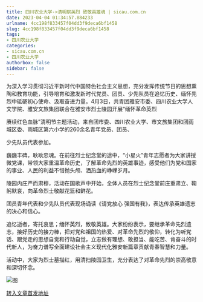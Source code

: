```yaml
---
title: 四川农业大学->清明祭英烈 致敬英雄魂 | sicau.com.cn
date: 2023-04-04 01:34:57.884233
urlname: 4cc198f833457f04dd3f9deca6bf1458
slug: 4cc198f833457f04dd3f9deca6bf1458
tags: 
- 四川农业大学
categories:
- sicau.com.cn
- 四川农业大学
authorbox: false
sidebar: false
---
```

为深入学习贯彻习近平新时代中国特色社会主义思想，充分发挥传统节日的思想熏陶和教育功能，引导培育和激发新时代党员、团员、少先队员在追忆历史、缅怀先烈中砥砺初心使命、汲取奋进力量。4月3日，共青团雅安市委、四川农业大学人文学院、雅安文旅集团联合在雅安市烈士陵园开展“缅怀革命英烈

赓续红色血脉”清明节主题活动，来自团市委、四川农业大学、市文旅集团和团雨城区委、雨城区第六小学的260余名青年党员、团员、
<!--more-->
少先队员代表参加。  

巍巍丰碑，耿耿忠魂。在前往烈士纪念堂的途中，“小星火”青年志愿者为大家讲授微党课，带领大家重温革命历史，了解革命先烈的英雄事迹，感受他们为党和国家的事业、人民的利益不惜抛头颅、洒热血的峥嵘岁月。

陵园内庄严而肃穆，活动在国歌声中开始，全体人员在烈士纪念堂前庄重肃立、鞠躬默哀，向革命烈士敬献花篮和鲜花。

团员青年代表和少先队员代表现场诵读《请党放心 强国有我》，表达传承英雄遗志的决心和信心。

追忆逝者，寄托哀思；缅怀英烈，致敬英雄。大家纷纷表示，要继承革命先烈遗志，接好历史的接力棒，把对党和祖国的热爱、对革命先烈的敬仰，转化为听党话、跟党走的思想自觉和行动自觉，立志做有理想、敢担当、能吃苦、肯奋斗的时代新人，为奋力谱写全面建设社会主义现代化雅安新篇章贡献青春智慧和力量。

活动中，大家为烈士墓描红，用清扫陵园卫生，充分表达了对革命先烈的崇高敬意和深切怀念。

![图](https://news.sicau.edu.cn/__local/E/75/A1/F1476677C13A0E912008AFB0B2D_B32A7FF4_4FB03.jpg)

[转入文章首发地址](https://news.sicau.edu.cn/info/1078/71681.htm)